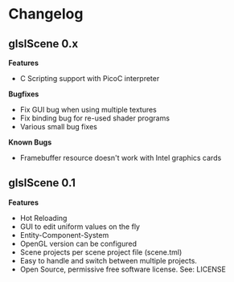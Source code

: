 Changelog
=========


glslScene 0.x
-------------

**Features**

* C Scripting support with PicoC interpreter

**Bugfixes**

* Fix GUI bug when using multiple textures
* Fix binding bug for re-used shader programs
* Various small bug fixes

**Known Bugs**

* Framebuffer resource doesn't work with Intel graphics cards

glslScene 0.1
-------------

**Features**

* Hot Reloading
* GUI to edit uniform values on the fly
* Entity-Component-System
* OpenGL version can be configured
* Scene projects per scene project file (scene.tml)
* Easy to handle and switch between multiple projects.
* Open Source, permissive free software license. See: LICENSE

